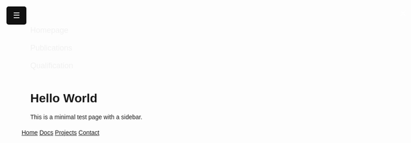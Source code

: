 <!DOCTYPE html>
<html lang="en">
<head>
  <meta charset="UTF-8">
  <title>Sidebar Test</title>
  <style>
    body {
      margin: 0;
      font-family: Arial, sans-serif;
    }

    /* Sidebar */
    .sidebar {
      height: 100%;
      width: 0;
      position: fixed;
      top: 0;
      left: 0;
      background-color: #111;
      overflow-x: hidden;
      transition: 0.3s;
      padding-top: 60px;
    }

    .sidebar a {
      padding: 10px 20px;
      text-decoration: none;
      font-size: 18px;
      color: #f1f1f1;
      display: block;
      transition: 0.2s;
    }

    .sidebar a:hover {
      background: #575757;
    }

    .sidebar .closebtn {
      position: absolute;
      top: 15px;
      right: 20px;
      font-size: 28px;
      cursor: pointer;
      color: white;
    }

    /* Open button */
    .openbtn {
      font-size: 18px;
      cursor: pointer;
      background-color: #111;
      color: white;
      padding: 10px 15px;
      border: none;
      position: fixed;
      top: 15px;
      left: 15px;
      border-radius: 5px;
    }

    .openbtn:hover {
      background-color: #444;
    }

    /* Content */
    .content {
      margin: 20px;
    }
  </style>
</head>
<body>

  <!-- Sidebar -->
  <div id="mySidebar" class="sidebar">
    <span class="closebtn" onclick="closeNav()">×</span>
    <a href="#">Homepage</a>
    <a href="#">Publications</a>
    <a href="#">Qualification</a>
  </div>

  <!-- Open Button -->
  <button class="openbtn" onclick="openNav()">☰ </button>

  <!-- Page Content -->
  <div class="content">
    <h1>Hello World</h1>
    <p>This is a minimal test page with a sidebar.</p>
  </div>

  <script>
    function openNav() {
      document.getElementById("mySidebar").style.width = "250px";
    }
    function closeNav() {
      document.getElementById("mySidebar").style.width = "0";
    }
  </script>
</body>
</html>

<div class="topnav">
  <a href="#">Home</a>
  <a href="#">Docs</a>
  <a href="#">Projects</a>
  <a href="#">Contact</a>
</div>
